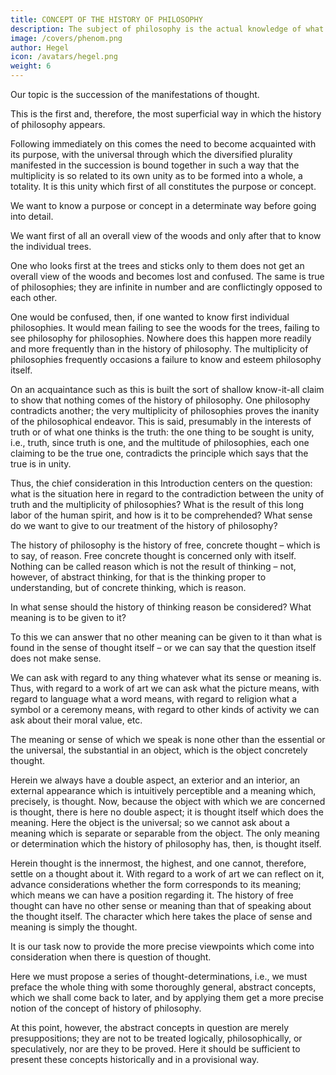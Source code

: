 ```yaml
---
title: CONCEPT OF THE HISTORY OF PHILOSOPHY
description: The subject of philosophy is the actual knowledge of what truly is.
image: /covers/phenom.png
author: Hegel
icon: /avatars/hegel.png
weight: 6
---
```



Our topic is the succession of the manifestations of thought. 

This is the first and, therefore, the most superficial way in which the history of philosophy appears. 

Following immediately on this comes the need to become acquainted with its purpose, with the universal through which the diversified plurality manifested in the succession is bound together in such a way that the multiplicity is so related to its own unity as to be formed into a whole, a totality. It is this unity which first of all constitutes the purpose or concept. 

We want to know a purpose or concept in a determinate way before going into detail. 

We want first of all an overall view of the woods and only after that to know the individual trees. 

One who looks first at the trees and sticks only to them does not get an overall view of the woods and becomes lost and confused. The same is true of philosophies; they are infinite in number and are conflictingly opposed to each other. 

One would be confused, then, if one wanted to know first individual philosophies. It would mean failing to see the woods for the trees, failing to see philosophy for philosophies. Nowhere does this happen more readily and more frequently than in the history of philosophy. The multiplicity of philosophies frequently occasions a failure to know and esteem philosophy itself.

On an acquaintance such as this is built the sort of shallow know-it-all claim to show that nothing comes of the history of philosophy. One philosophy contradicts another; the very multiplicity of philosophies proves the inanity of the philosophical endeavor. This is said, presumably in the interests of truth or of what one thinks is the truth: the one thing to be sought is unity, i.e., truth, since truth is one, and the multitude of philosophies, each one claiming to be the true one, contradicts the principle which says that the true is in unity.

Thus, the chief consideration in this Introduction centers on the question: what is the situation here in regard to the contradiction between the unity of truth and the multiplicity of philosophies? What is the result of this long labor of the human spirit, and how is it to be comprehended? What sense do we want to give to our treatment of the history of philosophy?

The history of philosophy is the history of free, concrete thought – which is to say, of reason. Free concrete thought is concerned only with itself. Nothing can be called reason which is not the result of thinking – not, however, of abstract thinking, for that is the thinking proper to understanding, but of concrete thinking, which is reason. 

In what sense should the history of thinking reason be considered? What meaning is to be given to it? 

To this we can answer that no other meaning can be given to it than what is found in the sense of thought itself – or we can say that the question itself does not make sense. 

We can ask with regard to any thing whatever what its sense or meaning is. Thus, with regard to a work of art we can ask what the picture means, with regard to language what a word means, with regard to religion what a symbol or a ceremony means, with regard to other kinds of activity we can ask about their moral value, etc. 

The meaning or sense of which we speak is none other than the essential or the universal, the substantial in an object, which is the object concretely thought. 

Herein we always have a double aspect, an exterior and an interior, an external appearance which is intuitively perceptible and a meaning which, precisely, is thought. Now, because the object with which we are concerned is thought, there is here no double aspect; it is thought itself which does the meaning. Here the object is the universal; so we cannot ask about a meaning which is separate or separable from the object. The only meaning or determination which the history of philosophy has, then, is thought itself. 

Herein thought is the innermost, the highest, and one cannot, therefore, settle on a thought about it. With regard to a work of art we can reflect on it, advance considerations whether the form corresponds to its meaning; which means we can have a position regarding it. The history of free thought can have no other sense or meaning than that of speaking about the thought itself. The character which here takes the place of sense and meaning is simply the thought.

It is our task now to provide the more precise viewpoints which come into consideration when there is question of thought.

Here we must propose a series of thought-determinations, i.e., we must preface the whole thing with some thoroughly general, abstract concepts, which we shall come back to later, and by applying them get a more precise notion of the concept of history of philosophy. 

At this point, however, the abstract concepts in question are merely presuppositions; they are not to be treated logically, philosophically, or speculatively, nor are they to be proved. Here it should be sufficient to present these concepts historically and in a provisional way.

